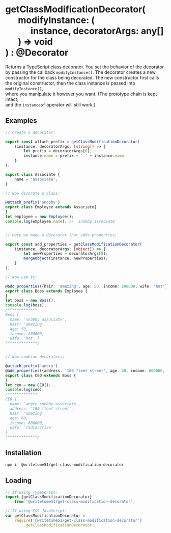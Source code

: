 # getClassModificationDecorator(<br>&nbsp;&nbsp;&nbsp;&nbsp;&nbsp;&nbsp;modifyInstance: (<br>&nbsp;&nbsp;&nbsp;&nbsp;&nbsp;&nbsp;&nbsp;&nbsp;&nbsp;&nbsp;&nbsp;&nbsp;instance, decoratorArgs: any[]<br>&nbsp;&nbsp;&nbsp;&nbsp;&nbsp;&nbsp;) => void<br>) : @Decorator

Returns a TypeScript class decorator. You set the behavior of the decorator  
by passing the callback `modifyInstance()`. The decorator creates a new  
constructor for the class being decorated.  The new constructor first calls  
the original constructor, then the class instance is passed into `modifyInstance()`,  
where you manipulate it however you want.  (The prototype chain is kept intact,  
and the `instanceof` operator will still work.)


## Examples

```ts
// Create a decorator:

export const attach_prefix = getClassModificationDecorator(
    (instance, decoratorArgs: [string]) => {
        let prefix = decoratorArgs[0];
        instance.name = prefix + ' ' + instance.name;
    }
);

export class Associate {
    name = 'associate';
}

// Now decorate a class:

@attach_prefix('snobby')
export class Employee extends Associate{
}
let employee = new Employee();
console.log(employee.name); // 'snobby associate'


// Here we make a decorator that adds properties:

export const add_properties = getClassModificationDecorator(
    (instance, decoratorArgs: [object]) => {
        let newProperties = decoratorArgs[0];
        mergeObject(instance, newProperties);
    }
);

// Now use it:

@add_properties({hair: 'amazing', age: 50, income: 200000, wife: 'hot'})
export class Boss extends Employee {
}
let boss = new Boss();
console.log(boss);
/*************
Boss {
  name: 'snobby associate',
  hair: 'amazing',
  age: 50,
  income: 200000,
  wife: 'hot' }
**************/


// Now combine decorators:

@attach_prefix('angry')
@add_properties({address: '100 fleet street', age: 60, income: 600000, wife: 'radioactive'})
export class CEO extends Boss {
}
let ceo = new CEO();
console.log(ceo);
/*************
CEO {
  name: 'angry snobby associate',
  address: '100 fleet street',
  hair: 'amazing',
  age: 60,
  income: 600000,
  wife: 'radioactive' 
}
**************/
```

## Installation

```bash
npm i  @writetome51/get-class-modification-decorator
```

## Loading
```ts
// If using TypeScript:
import {getClassModificationDecorator} 
    from '@writetome51/get-class-modification-decorator';

// If using ES5 JavaScript:
var getClassModificationDecorator = 
    require('@writetome51/get-class-modification-decorator')
        .getClassModificationDecorator;
```
